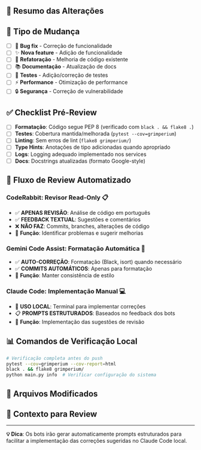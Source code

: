 ## 📝 Resumo das Alterações
<!-- Descreva brevemente as mudanças implementadas -->

## 🔧 Tipo de Mudança
- [ ] 🐛 **Bug fix** - Correção de funcionalidade
- [ ] ✨ **Nova feature** - Adição de funcionalidade
- [ ] 🔄 **Refatoração** - Melhoria de código existente
- [ ] 📚 **Documentação** - Atualização de docs
- [ ] 🧪 **Testes** - Adição/correção de testes
- [ ] ⚡ **Performance** - Otimização de performance
- [ ] 🔒 **Segurança** - Correção de vulnerabilidade

## ✅ Checklist Pré-Review
- [ ] **Formatação**: Código segue PEP 8 (verificado com `black . && flake8 .`)
- [ ] **Testes**: Cobertura mantida/melhorada (`pytest --cov=grimperium`)
- [ ] **Linting**: Sem erros de lint (`flake8 grimperium/`)
- [ ] **Type Hints**: Anotações de tipo adicionadas quando apropriado
- [ ] **Logs**: Logging adequado implementado nos services
- [ ] **Docs**: Docstrings atualizadas (formato Google-style)

## 🤖 Fluxo de Review Automatizado

### **CodeRabbit**: Revisor Read-Only 📋
- ✅ **APENAS REVISÃO**: Análise de código em português
- ✅ **FEEDBACK TEXTUAL**: Sugestões e comentários
- ❌ **NÃO FAZ**: Commits, branches, alterações de código
- 🎯 **Função**: Identificar problemas e sugerir melhorias

### **Gemini Code Assist**: Formatação Automática 🔧
- ✅ **AUTO-CORREÇÃO**: Formatação (Black, isort) quando necessário
- ✅ **COMMITS AUTOMÁTICOS**: Apenas para formatação
- 🎯 **Função**: Manter consistência de estilo

### **Claude Code**: Implementação Manual 💻
- 🔧 **USO LOCAL**: Terminal para implementar correções
- 📋 **PROMPTS ESTRUTURADOS**: Baseados no feedback dos bots
- 🎯 **Função**: Implementação das sugestões de revisão

## 📊 Comandos de Verificação Local

```bash
# Verificação completa antes do push
pytest --cov=grimperium --cov-report=html
black . && flake8 grimperium/
python main.py info  # Verificar configuração do sistema
```

## 🎯 Arquivos Modificados
<!-- Liste os principais arquivos alterados e o motivo -->

## 🧠 Contexto para Review
<!-- Informações relevantes que ajudem na análise do código -->

---
**💡 Dica**: Os bots irão gerar automaticamente prompts estruturados para facilitar a implementação das correções sugeridas no Claude Code local.
